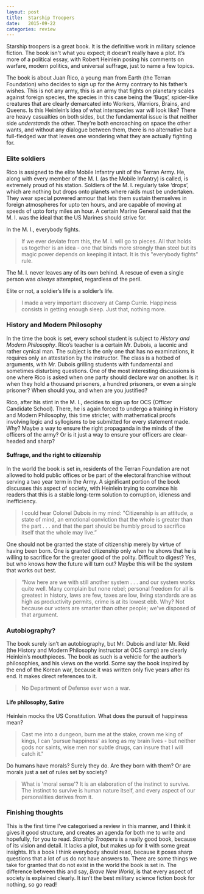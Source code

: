 ```yaml
---
layout: post
title:  Starship Troopers
date:   2015-09-22
categories: review
---
```


<!--more-->

Starship troopers is a great book. It is the definitive work in military science fiction. The book isn't what you expect; it doesn't really have a plot. It’s more of a political essay, with Robert Heinlein posing his comments on warfare, modern politics, and universal suffrage, just to name a few topics.

The book is about Juan Rico, a young man from Earth (the Terran Foundation) who decides to sign up for the Army contrary to his father’s wishes. This is not any army, this is an army that fights on planetary scales against foreign species, the species in this case being the ‘Bugs’, spider-like creatures that are clearly demarcated into Workers, Warriors, Brains, and Queens. Is this Heinlein’s idea of what interspecies war will look like? There are heavy casualties on both sides, but the fundamental issue is that neither side _understands_ the other. They’re both encroaching on space the other wants, and without any dialogue between them, there is no alternative but a full-fledged war that leaves one wondering what they are actually fighting for.

### Elite soldiers

Rico is assigned to the elite Mobile Infantry unit of the Terran Army. He, along with every member of the M. I. (as the Mobile Infantry) is called, is extremely proud of his station. Soldiers of the M. I. regularly take ‘drops’, which are nothing but drops onto planets where raids must be undertaken. They wear special powered armour that lets them sustain themselves in foreign atmospheres for upto ten hours, and are capable of moving at speeds of upto forty miles an hour. A certain Marine General said that the M. I. was the ideal that the US Marines should strive for.

In the M. I., everybody fights. 

> If we ever deviate from this, the M. I. will go to pieces. All that holds us together is an idea - one that binds more strongly than steel but its magic power depends on keeping it intact. It is this "everybody fights" rule.

The M. I. never leaves any of its own behind. A rescue of even a single person was _always_ attempted, regardless of the peril. 

Elite or not, a soldier’s life is a soldier’s life. 

> I made a very important discovery at Camp Currie. Happiness consists in getting enough sleep. Just that, nothing more.

### History and Modern Philosophy

In the time the book is set, every school student is subject to _History and Modern Philosophy_. Rico’s teacher is a certain Mr. Dubois, a laconic and rather cynical man. The subject is the only one that has no examinations, it requires only an attestation by the instructor. The class is a hotbed of arguments, with Mr. Dubois grilling students with fundamental and sometimes disturbing questions. One of the most interesting discussions is one where Rico is asked when one party should declare war on another. Is it when they hold a thousand prisoners, a hundred prisoners, or even a single prisoner? When should you, and when are you justified? 

Rico, after his stint in the M. I., decides to sign up for OCS (Officer Candidate School). There, he is again forced to undergo a training in History and Modern Philosophy, this time stricter, with mathematical proofs involving logic and syllogisms to be submitted for every statement made. Why? Maybe a way to ensure the right propaganda in the minds of the officers of the army? Or is it just a way to ensure your officers are clear-headed and sharp?

#### Suffrage, and the right to citizenship

In the world the book is set in, residents of the Terran Foundation are not allowed to hold public offices or be part of the electoral franchise without serving a two year term in the Army. A significant portion of the book discusses this aspect of society, with Heinlein trying to convince his readers that this is a stable long-term solution to corruption, idleness and inefficiency.

> I could hear Colonel Dubois in my mind: "Citizenship is an attitude, a state of mind, an emotional conviction that the whole is greater than the part . . . and that the part should be humbly proud to sacrifice itself that the whole may live.”

One should not be granted the state of citizenship merely by virtue of having been born. One is granted citizenship only when he shows that he is willing to sacrifice for the greater good of the polity. Difficult to digest? Yes, but who knows how the future will turn out? Maybe this will be the system that works out best. 

> “Now here are we with still another system . . . and our system works quite well. Many complain but none rebel; personal freedom for all is greatest in history, laws are few, taxes are low, living standards are as high as productivity permits, crime is at its lowest ebb. Why? Not because our voters are smarter than other people; we've disposed of that argument. 

### Autobiography?

The book surely isn’t an autobiography, but Mr. Dubois and later Mr. Reid (the History and Modern Philosophy instructor at OCS camp) are clearly Heinlein’s mouthpieces. The book as such is a vehicle for the author’s philosophies, and his views on the world. Some say the book inspired by the end of the Korean war, because it was written only five years after its end. It makes direct references to it.

> No Department of Defense ever won a war.

#### Life philosophy, Satire

Heinlein mocks the US Constitution. What does the pursuit of happiness mean?

> Cast me into a dungeon, burn me at the stake, crown me king of kings, I can 'pursue happiness' as long as my brain lives - but neither gods nor saints, wise men nor subtle drugs, can insure that I will catch it."

Do humans have morals? Surely they do. Are they born with them? Or are morals just a set of rules set by society? 

> What is 'moral sense'? It is an elaboration of the instinct to survive. The instinct to survive is human nature itself, and every aspect of our personalities derives from it. 

### Finishing thoughts

This is the first time I’ve categorised a review in this manner, and I think it gives it good structure, and creates an agenda for both me to write and hopefully, for you to read. _Starship Troopers_ is a really good book, because of its vision and detail. It lacks a plot, but makes up for it with some great insights. It’s a book I think everybody should read, because it poses sharp questions that a lot of us do not have answers to. There are some things we take for granted that do not exist in the world the book is set in. The difference between this and say, _Brave New World_, is that every aspect of society is explained clearly. It isn’t the best military science fiction book for nothing, so go read!

